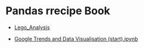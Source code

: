 # Pandas rrecipe Book
- [Lego_Analysis](https://drive.google.com/file/d/1e2IjY_FYwgP7J7LWJDjx_qiV6knD9P-W/view?usp=sharing "Lego_Analysis for course")

- [Google Trends and Data Visualisation (start).ipynb](https://drive.google.com/file/d/1M-Mlj5M1KgcvC8jrOllY9g_aKyVBM4da/view?usp=sharing)

